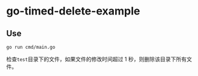 # go-timed-delete-example

## Use

```shell
go run cmd/main.go
```

检查`test`目录下的文件，如果文件的修改时间超过 1 秒，则删除该目录下所有文件。
